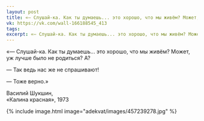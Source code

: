 ```yaml
---
layout: post
title: «— Слушай-ка. Как ты думаешь... это хорошо, что мы живём? Может, уж лучше было не родиться? А?»
vk: https://vk.com/wall-166188545_413
tags: 
excerpt: «— Слушай-ка. Как ты думаешь... это хорошо, что мы живём? Может, уж лучше было не родиться? А? ...
---
```

«— Слушай-ка. Как ты думаешь... это хорошо, что мы живём? Может, уж лучше было не родиться? А?

— Так ведь нас же не спрашивают!

— Тоже верно.»

Василий Шукшин,<br>
«Калина красная», 1973

{% include image.html image="adekvat/images/457239278.jpg" %}